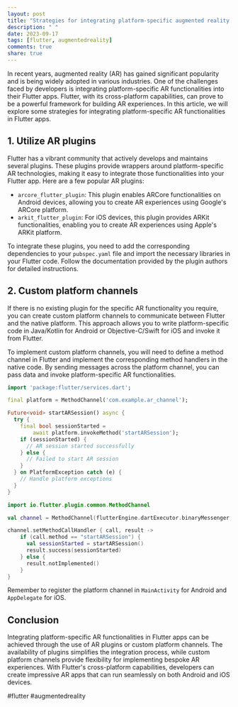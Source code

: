 ```yaml
---
layout: post
title: "Strategies for integrating platform-specific augmented reality functionalities in Flutter apps."
description: " "
date: 2023-09-17
tags: [flutter, augmentedreality]
comments: true
share: true
---
```


In recent years, augmented reality (AR) has gained significant popularity and is being widely adopted in various industries. One of the challenges faced by developers is integrating platform-specific AR functionalities into their Flutter apps. Flutter, with its cross-platform capabilities, can prove to be a powerful framework for building AR experiences. In this article, we will explore some strategies for integrating platform-specific AR functionalities in Flutter apps.

## 1. Utilize AR plugins

Flutter has a vibrant community that actively develops and maintains several plugins. These plugins provide wrappers around platform-specific AR technologies, making it easy to integrate those functionalities into your Flutter app. Here are a few popular AR plugins:

- `arcore_flutter_plugin`: This plugin enables ARCore functionalities on Android devices, allowing you to create AR experiences using Google's ARCore platform.
- `arkit_flutter_plugin`: For iOS devices, this plugin provides ARKit functionalities, enabling you to create AR experiences using Apple's ARKit platform.

To integrate these plugins, you need to add the corresponding dependencies to your `pubspec.yaml` file and import the necessary libraries in your Flutter code. Follow the documentation provided by the plugin authors for detailed instructions.

## 2. Custom platform channels

If there is no existing plugin for the specific AR functionality you require, you can create custom platform channels to communicate between Flutter and the native platform. This approach allows you to write platform-specific code in Java/Kotlin for Android or Objective-C/Swift for iOS and invoke it from Flutter.

To implement custom platform channels, you will need to define a method channel in Flutter and implement the corresponding method handlers in the native code. By sending messages across the platform channel, you can pass data and invoke platform-specific AR functionalities.

```dart
import 'package:flutter/services.dart';

final platform = MethodChannel('com.example.ar_channel');

Future<void> startARSession() async {
  try {
    final bool sessionStarted =
        await platform.invokeMethod('startARSession');
    if (sessionStarted) {
      // AR session started successfully
    } else {
      // Failed to start AR session
    }
  } on PlatformException catch (e) {
    // Handle platform exceptions
  }
}
```

```kotlin
import io.flutter.plugin.common.MethodChannel

val channel = MethodChannel(flutterEngine.dartExecutor.binaryMessenger, "com.example.ar_channel")

channel.setMethodCallHandler { call, result ->
    if (call.method == "startARSession") {
      val sessionStarted = startARSession()
      result.success(sessionStarted)
    } else {
      result.notImplemented()
    }
}
```

Remember to register the platform channel in `MainActivity` for Android and `AppDelegate` for iOS.

## Conclusion

Integrating platform-specific AR functionalities in Flutter apps can be achieved through the use of AR plugins or custom platform channels. The availability of plugins simplifies the integration process, while custom platform channels provide flexibility for implementing bespoke AR experiences. With Flutter's cross-platform capabilities, developers can create impressive AR apps that can run seamlessly on both Android and iOS devices.

#flutter #augmentedreality